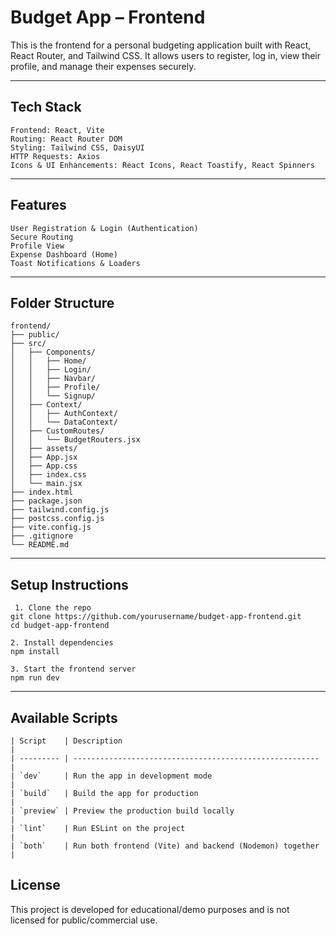 # Budget App – Frontend
This is the frontend for a personal budgeting application built with React, React Router, and Tailwind CSS. It allows users to register, log in, view their profile, and manage their expenses securely.

---

## Tech Stack

    Frontend: React, Vite
    Routing: React Router DOM
    Styling: Tailwind CSS, DaisyUI
    HTTP Requests: Axios
    Icons & UI Enhancements: React Icons, React Toastify, React Spinners

---

## Features

    User Registration & Login (Authentication)
    Secure Routing
    Profile View
    Expense Dashboard (Home)
    Toast Notifications & Loaders

---

## Folder Structure

    frontend/
    ├── public/
    ├── src/
    │   ├── Components/
    │   │   ├── Home/
    │   │   ├── Login/
    │   │   ├── Navbar/
    │   │   ├── Profile/
    │   │   └── Signup/
    │   ├── Context/
    │   │   ├── AuthContext/
    │   │   └── DataContext/
    │   ├── CustomRoutes/
    │   │   └── BudgetRouters.jsx
    │   ├── assets/
    │   ├── App.jsx
    │   ├── App.css
    │   ├── index.css
    │   └── main.jsx
    ├── index.html
    ├── package.json
    ├── tailwind.config.js
    ├── postcss.config.js
    ├── vite.config.js
    ├── .gitignore
    └── README.md

---

 ## Setup Instructions

     1. Clone the repo
    git clone https://github.com/yourusername/budget-app-frontend.git
    cd budget-app-frontend
    
    2. Install dependencies
    npm install
    
    3. Start the frontend server
    npm run dev

---

## Available Scripts

    | Script    | Description                                             |
    | --------- | ------------------------------------------------------- |
    | `dev`     | Run the app in development mode                         |
    | `build`   | Build the app for production                            |
    | `preview` | Preview the production build locally                    |
    | `lint`    | Run ESLint on the project                               |
    | `both`    | Run both frontend (Vite) and backend (Nodemon) together |

 ## License

 This project is developed for educational/demo purposes and is not licensed for public/commercial use.

